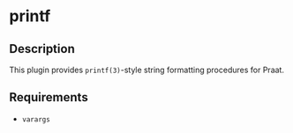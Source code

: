 printf
======

Description
-----------

This plugin provides `printf(3)`-style string formatting procedures 
for Praat.

Requirements
------------

* `varargs`

